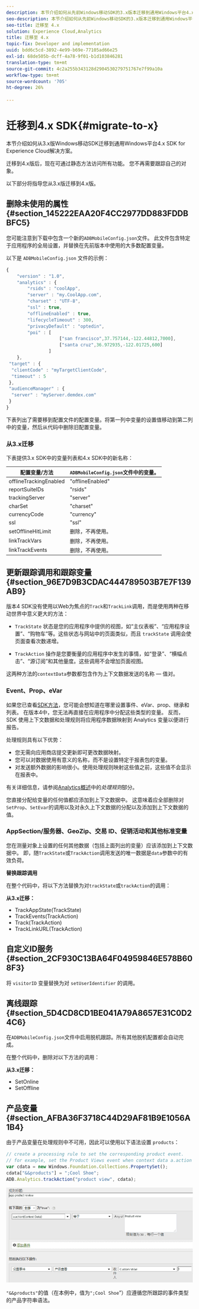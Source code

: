 ```yaml
---
description: 本节介绍如何从先前Windows移动SDK的3.x版本迁移到通用Windows平台4.x SDK for Experience Cloud解决方案。
seo-description: 本节介绍如何从先前Windows移动SDK的3.x版本迁移到通用Windows平台4.x SDK for Experience Cloud解决方案。
seo-title: 迁移至 4.x
solution: Experience Cloud,Analytics
title: 迁移至 4.x
topic-fix: Developer and implementation
uuid: bdd6c5cd-3892-4e99-b69e-77105ad66e25
exl-id: 68de505b-dcff-4a78-9f01-b1d103846281
translation-type: tm+mt
source-git-commit: 4c2a255b343128d2904530279751767e7f99a10a
workflow-type: tm+mt
source-wordcount: '705'
ht-degree: 26%

---
```


# 迁移到4.x SDK{#migrate-to-x}

本节介绍如何从3.x版Windows移动SDK迁移到通用Windows平台4.x SDK for Experience Cloud解决方案。

迁移到4.x版后，现在可通过静态方法访问所有功能。 您不再需要跟踪自己的对象。

以下部分将指导您从3.x版迁移到4.x版。

## 删除未使用的属性 {#section_145222EAA20F4CC2977DD883FDDBBFC5}

您可能注意到下载中包含一个新的`ADBMobileConfig.json`文件。 此文件包含特定于应用程序的全局设置，并替换在先前版本中使用的大多数配置变量。

以下是 `ADBMobileConfig.json` 文件的示例：

```js
{ 
    "version" : "1.0", 
    "analytics" : { 
        "rsids" : "coolApp", 
        "server" : "my.CoolApp.com", 
        "charset" : "UTF-8", 
        "ssl" : true, 
        "offlineEnabled" : true, 
        "lifecycleTimeout" : 300, 
        "privacyDefault" : "optedin", 
        "poi" : [ 
                    ["san francisco",37.757144,-122.44812,7000], 
                    ["santa cruz",36.972935,-122.01725,600] 
                ] 
    }, 
 "target" : { 
  "clientCode" : "myTargetClientCode", 
  "timeout" : 5 
 }, 
 "audienceManager" : { 
  "server" : "myServer.demdex.com" 
 } 
}
```

下表列出了需要移到配置文件的配置变量。将第一列中变量的设置值移动到第二列中的变量，然后从代码中删除旧配置变量。

### 从3.x迁移

下表提供3.x SDK中的变量列表和4.x SDK中的新名称：

| 配置变量/方法 | `ADBMobileConfig.json`文件中的变量。 |
|--- |--- |
| offlineTrackingEnabled | &quot;offlineEnabled&quot; |
| reportSuiteIDs | &quot;rsids&quot; |
| trackingServer | &quot;server&quot; |
| charSet | &quot;charset&quot; |
| currencyCode | &quot;currency&quot; |
| ssl | &quot;ssl&quot; |
| setOfflineHitLimit | 删除，不再使用。 |
| linkTrackVars | 删除，不再使用。 |
| linkTrackEvents | 删除，不再使用。 |

## 更新跟踪调用和跟踪变量 {#section_96E7D9B3CDAC444789503B7E7F139AB9}

版本4 SDK没有使用以Web为焦点的`Track`和`TrackLink`调用，而是使用两种在移动世界中意义更大的方法：

* `TrackState` 状态是您的应用程序中提供的视图，如“主仪表板”、“应用程序设置”、“购物车”等。这些状态与网站中的页面类似，而且 `trackState` 调用会使页面查看次数递增。

* `TrackAction` 操作是您要衡量的应用程序中发生的事情，如“登录”、“横幅点击”、“源订阅”和其他量度。这些调用不会增加页面视图。

这两种方法的`contextData`参数都包含作为上下文数据发送的名称 — 值对。

### Event、Prop、eVar

如果您已查看[SDK方法](/help/universal-windows/c-configuration/methods.md)，您可能会想知道在哪里设置事件、eVar、prop、继承和列表。 在版本4中，您无法再直接在应用程序中分配这些类型的变量。 反而，SDK 使用上下文数据和处理规则将应用程序数据映射到 Analytics 变量以便进行报告。

处理规则具有以下优势：

* 您无需向应用商店提交更新即可更改数据映射。
* 您可以对数据使用有意义的名称，而不是设置特定于报表包的变量。
* 对发送额外数据的影响很小。使用处理规则映射这些值之前，这些值不会显示在报表中。

有关详细信息，请参阅[Analytics概述](/help/universal-windows/analytics/analytics.md)中的&#x200B;*处理规则*&#x200B;部分。

您直接分配给变量的任何值都应添加到上下文数据中。 这意味着应全部删除对`SetProp`、`SetEvar`的调用以及对永久上下文数据的分配以及添加到上下文数据的值。

### AppSection/服务器、GeoZip、交易 ID、促销活动和其他标准变量

您在测量对象上设置的任何其他数据（包括上面列出的变量）应该添加到上下文数据中。 即，随`TrackState`或`TrackAction`调用发送的唯一数据是`data`参数中的有效负荷。

**替换跟踪调用**

在整个代码中，将以下方法替换为对`trackState`或`trackAction`的调用：

**从3.x迁移：**

* TrackAppState(TrackState)
* TrackEvents(TrackAction)
* Track(TrackAction)
* TrackLinkURL(TrackAction)

## 自定义ID服务{#section_2CF930C13BA64F04959846E578B608F3}

将 `visitorID` 变量替换为对 `setUserIdentifier` 的调用。

## 离线跟踪 {#section_5D4CD8CD1BE041A79A8657E31C0D24C6}

在`ADBMobileConfig.json`文件中启用脱机跟踪。所有其他脱机配置都会自动完成。

在整个代码中，删除对以下方法的调用：

**从3.x迁移：**

* SetOnline
* SetOffline

## 产品变量 {#section_AFBA36F3718C44D29AF81B9E1056A1B4}

由于产品变量在处理规则中不可用，因此可以使用以下语法设置 `products`：

```js
// create a processing rule to set the corresponding product event. 
// for example, set the Product Views event when context data a.action = "product view" 
var cdata = new Windows.Foundation.Collections.PropertySet(); 
cdata["&&products"] = ";Cool Shoe"; 
ADB.Analytics.trackAction("product view", cdata);
```

![](assets/prod-view.png)

`"&&products"`的值（在本例中，值为`";Cool Shoe`”）应遵循您所跟踪的事件类型的产品字符串语法。
